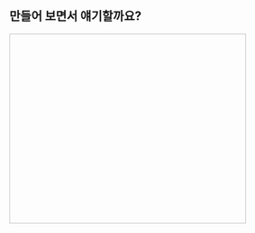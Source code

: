 <style>
	img#howchainmade {
		width: 420px;
		height: 336px;
	}

	.present img#howchainmade {
		background-image: url(./slides/images/howchainmade.gif);
	}
}

</style>

## 만들어 보면서 얘기할까요?

<img id="howchainmade">
